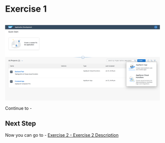# Exercise 1 



<br>![](exercises\Exercise_1\images\image_1.1.png)


Continue to - 

## Next Step

Now you can go to - [Exercise 2 - Exercise 2 Description](../ex2/README.md)

